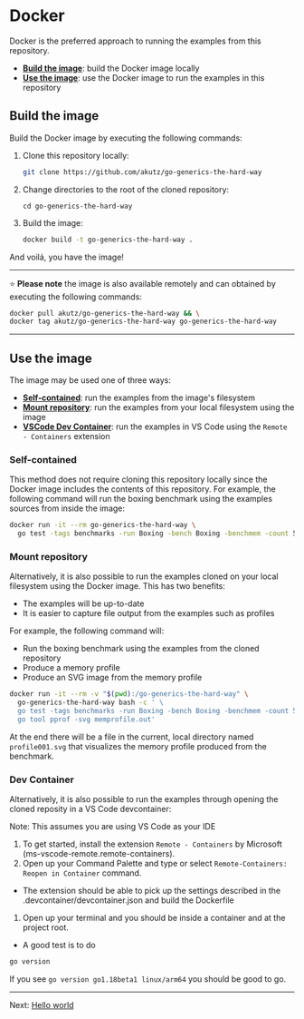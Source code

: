 # Docker

Docker is the preferred approach to running the examples from this repository.

* [**Build the image**](#build-the-image): build the Docker image locally
* [**Use the image**](#use-the-image): use the Docker image to run the examples in this repository

## Build the image

Build the Docker image by executing the following commands:

1. Clone this repository locally:

    ```bash
    git clone https://github.com/akutz/go-generics-the-hard-way
    ```

1. Change directories to the root of the cloned repository:

    ```
    cd go-generics-the-hard-way
    ```

1. Build the image:

    ```bash
    docker build -t go-generics-the-hard-way .
    ```

And voilá, you have the image!

---

:star: **Please note** the image is also available remotely and can obtained by executing the following commands:

```bash
docker pull akutz/go-generics-the-hard-way && \
docker tag akutz/go-generics-the-hard-way go-generics-the-hard-way
```

---

## Use the image

The image may be used one of three ways:

* [**Self-contained**](#self-contained): run the examples from the image's filesystem
* [**Mount repository**](#mount-repository): run the examples from your local filesystem using the image
* [**VSCode Dev Container**](#dev-container): run the examples in VS Code using the `Remote - Containers` extension

### Self-contained

This method does not require cloning this repository locally since the Docker image includes the contents of this repository. For example, the following command will run the boxing benchmark using the examples sources from inside the image:

```bash
docker run -it --rm go-generics-the-hard-way \
  go test -tags benchmarks -run Boxing -bench Boxing -benchmem -count 5 -v ./06-benchmarks/boxing/
```

### Mount repository

Alternatively, it is also possible to run the examples cloned on your local filesystem using the Docker image. This has two benefits:

* The examples will be up-to-date
* It is easier to capture file output from the examples such as profiles

For example, the following command will:

* Run the boxing benchmark using the examples from the cloned repository
* Produce a memory profile
* Produce an SVG image from the memory profile

```bash
docker run -it --rm -v "$(pwd):/go-generics-the-hard-way" \
  go-generics-the-hard-way bash -c ' \
  go test -tags benchmarks -run Boxing -bench Boxing -benchmem -count 5 -memprofile memprofile.out -v ./06-benchmarks/ && \
  go tool pprof -svg memprofile.out'
```

At the end there will be a file in the current, local directory named `profile001.svg` that visualizes the memory profile produced from the benchmark.

### Dev Container

Alternatively, it is also possible to run the examples through opening the cloned reposity in a VS Code devcontainer:

Note: This assumes you are using VS Code as your IDE

1. To get started, install the extension `Remote - Containers` by Microsoft (ms-vscode-remote.remote-containers). 
1. Open up your Command Palette and type or select `Remote-Containers: Reopen in Container` command.
  - The extension should be able to pick up the settings described in the .devcontainer/devcontainer.json and build the Dockerfile
1. Open up your terminal and you should be inside a container and at the project root. 
  - A good test is to do 
  ```bash 
  go version
  ```
  If you see `go version go1.18beta1 linux/arm64` you should be good to go.
  
---

Next: [Hello world](../02-hello-world/)
